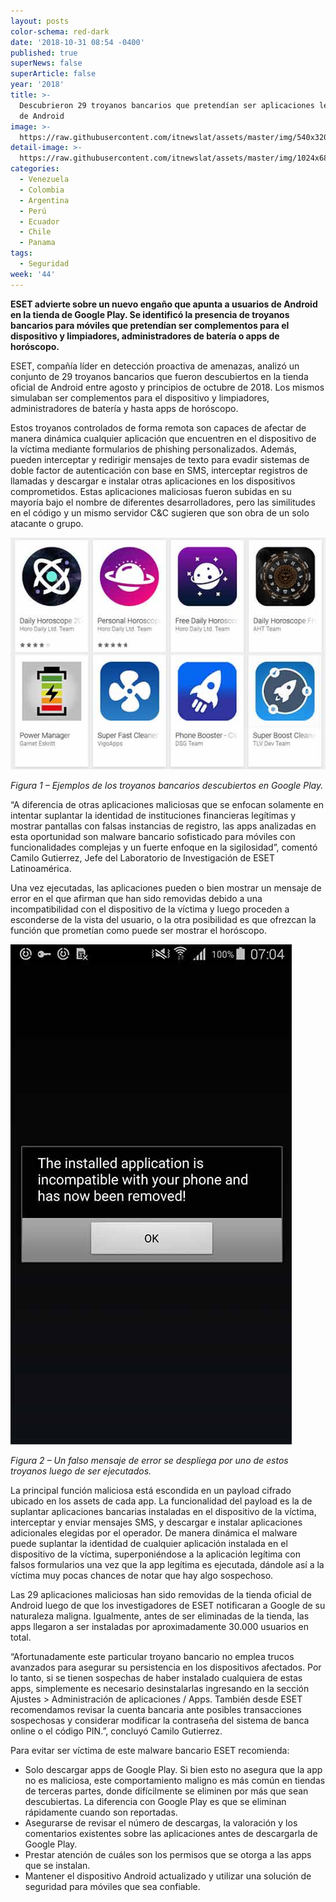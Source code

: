 ```yaml
---
layout: posts
color-schema: red-dark
date: '2018-10-31 08:54 -0400'
published: true
superNews: false
superArticle: false
year: '2018'
title: >-
  Descubrieron 29 troyanos bancarios que pretendían ser aplicaciones legítimas
  de Android
image: >-
  https://raw.githubusercontent.com/itnewslat/assets/master/img/540x320/Troya-Horse-p.jpg
detail-image: >-
  https://raw.githubusercontent.com/itnewslat/assets/master/img/1024x680/Troya-Horse-g.jpg
categories:
  - Venezuela
  - Colombia
  - Argentina
  - Perú
  - Ecuador
  - Chile
  - Panama
tags:
  - Seguridad
week: '44'
---
```

**ESET advierte sobre un nuevo engaño que apunta a usuarios de Android en la tienda de Google Play. Se identificó la presencia de troyanos bancarios para móviles que pretendían ser complementos para el dispositivo y limpiadores, administradores de batería o apps de horóscopo.**

ESET, compañía líder en detección proactiva de amenazas, analizó un conjunto de 29 troyanos bancarios que fueron descubiertos en la tienda oficial de Android entre agosto y principios de octubre de 2018. Los mismos simulaban ser complementos para el dispositivo y limpiadores, administradores de batería y hasta apps de horóscopo.

Estos troyanos controlados de forma remota son capaces de afectar de manera dinámica cualquier aplicación que encuentren en el dispositivo de la víctima mediante formularios de phishing personalizados. Además, pueden interceptar y redirigir mensajes de texto para evadir sistemas de doble factor de autenticación con base en SMS, interceptar registros de llamadas y descargar e instalar otras aplicaciones en los dispositivos comprometidos. Estas aplicaciones maliciosas fueron subidas en su mayoría bajo el nombre de diferentes desarrolladores, pero las similitudes en el código y un mismo servidor C&C sugieren que son obra de un solo atacante o grupo.

![](https://raw.githubusercontent.com/itnewslat/assets/master/img/App-Fake.jpg) 

_Figura 1 – Ejemplos de los troyanos bancarios descubiertos en Google Play._

“A diferencia de otras aplicaciones maliciosas que se enfocan solamente en intentar suplantar la identidad de instituciones financieras legítimas y mostrar pantallas con falsas instancias de registro, las apps analizadas en esta oportunidad son malware bancario sofisticado para móviles con funcionalidades complejas y un fuerte enfoque en la sigilosidad”, comentó Camilo Gutierrez, Jefe del Laboratorio de Investigación de ESET Latinoamérica. 

Una vez ejecutadas, las aplicaciones pueden o bien mostrar un mensaje de error en el que afirman que han sido removidas debido a una incompatibilidad con el dispositivo de la víctima y luego proceden a esconderse de la vista del usuario, o la otra posibilidad es que ofrezcan la función que prometían como puede ser mostrar el horóscopo.

![](https://raw.githubusercontent.com/itnewslat/assets/master/img/apps-fake.jpg) 

_Figura 2 – Un falso mensaje de error se despliega por uno de estos troyanos luego de ser ejecutados._

La principal función maliciosa está escondida en un payload cifrado ubicado en los assets de cada app. La funcionalidad del payload es la de suplantar aplicaciones bancarias instaladas en el dispositivo de la víctima, interceptar y enviar mensajes SMS, y descargar e instalar aplicaciones adicionales elegidas por el operador. De manera dinámica el malware puede suplantar la identidad de cualquier aplicación instalada en el dispositivo de la víctima, superponiéndose a la aplicación legítima con falsos formularios una vez que la app legítima es ejecutada, dándole así a la víctima muy pocas chances de notar que hay algo sospechoso.

Las 29 aplicaciones maliciosas han sido removidas de la tienda oficial de Android luego de que los investigadores de ESET notificaran a Google de su naturaleza maligna. Igualmente, antes de ser eliminadas de la tienda, las apps llegaron a ser instaladas por aproximadamente 30.000 usuarios en total.

“Afortunadamente este particular troyano bancario no emplea trucos avanzados para asegurar su persistencia en los dispositivos afectados. Por lo tanto, si se tienen sospechas de haber instalado cualquiera de estas apps, simplemente es necesario desinstalarlas ingresando en la sección Ajustes > Administración de aplicaciones / Apps. También desde ESET recomendamos revisar la cuenta bancaria ante posibles transacciones sospechosas y considerar modificar la contraseña del sistema de banca online o el código PIN.”, concluyó Camilo Gutierrez.

Para evitar ser víctima de este malware bancario ESET recomienda:

- Solo descargar apps de Google Play. Si bien esto no asegura que la app no es maliciosa, este comportamiento maligno es más común en tiendas de terceras partes, donde difícilmente se eliminen por más que sean descubiertas. La diferencia con Google Play es que se eliminan rápidamente cuando son reportadas.
- Asegurarse de revisar el número de descargas, la valoración y los comentarios existentes sobre las aplicaciones antes de descargarla de Google Play.
- Prestar atención de cuáles son los permisos que se otorga a las apps que se instalan.
- Mantener el dispositivo Android actualizado y utilizar una solución de seguridad para móviles que sea confiable. 